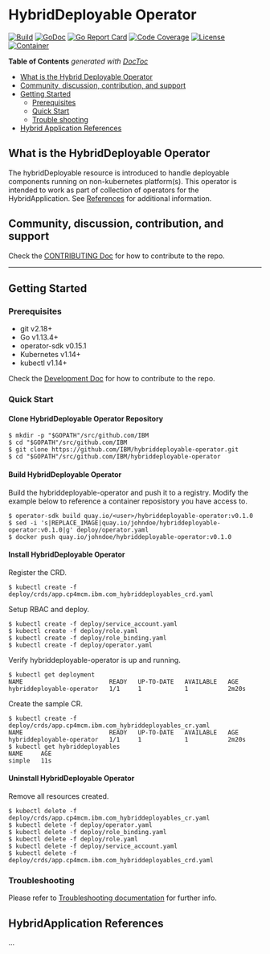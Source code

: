 # HybridDeployable Operator

[![Build](http://prow.purple-chesterfield.com/badge.svg?jobs=images-hybriddeployable-operator-amd64-postsubmit)](http://http://prow.purple-chesterfield.com/?job=images-hybriddeployable-operator-amd64-postsubmit)
[![GoDoc](https://godoc.org/github.com/IBM/deployer-operator?status.svg)](https://godoc.org/github.com/IBM/deployer-operator)
[![Go Report Card](https://goreportcard.com/badge/github.com/IBM/hybriddeployable-operator)](https://goreportcard.com/report/github.com/IBM/hybriddeployable-operator)
[![Code Coverage](https://codecov.io/gh/IBM/hybriddeployable-operator/branch/master/graphs/badge.svg?branch=master)](https://codecov.io/gh/IBM/hybriddeployable-operator?branch=master)
[![License](https://img.shields.io/:license-apache-blue.svg)](http://www.apache.org/licenses/LICENSE-2.0.html)
[![Container](https://quay.io/repository/multicloudlab/hybriddeployable-operator/status)](https://quay.io/repository/multicloudlab/hybriddeployable-operator?tab=tags)

<!-- START doctoc generated TOC please keep comment here to allow auto update -->
<!-- DON'T EDIT THIS SECTION, INSTEAD RE-RUN doctoc TO UPDATE -->
**Table of Contents**  *generated with [DocToc](https://github.com/thlorenz/doctoc)*

- [What is the Hybrid Deployable Operator](#what-is-the-hybrid-deployable-operator)
- [Community, discussion, contribution, and support](#community-discussion-contribution-and-support)
- [Getting Started](#getting-started)
    - [Prerequisites](#prerequisites)
    - [Quick Start](#quick-start)
    - [Trouble shooting](#trouble-shooting)
- [Hybrid Application References](#hybrid-application-references)

<!-- END doctoc generated TOC please keep comment here to allow auto update -->

## What is the HybridDeployable Operator
The hybridDeployable resource is introduced to handle deployable components running on non-kubernetes platform(s). This operator is intended to work as part of collection of operators for the HybridApplication.  See [References](#hybridApplication-references) for additional information.

## Community, discussion, contribution, and support

Check the [CONTRIBUTING Doc](CONTRIBUTING.md) for how to contribute to the repo.

------

## Getting Started

### Prerequisites

- git v2.18+
- Go v1.13.4+
- operator-sdk v0.15.1
- Kubernetes v1.14+
- kubectl v1.14+

Check the [Development Doc](docs/development.md) for how to contribute to the repo.

### Quick Start

#### Clone HybridDeployable Operator Repository

```shell
$ mkdir -p "$GOPATH"/src/github.com/IBM
$ cd "$GOPATH"/src/github.com/IBM
$ git clone https://github.com/IBM/hybriddeployable-operator.git
$ cd "$GOPATH"/src/github.com/IBM/hybriddeployable-operator
```
#### Build HybridDeployable Operator

Build the hybriddeployable-operator and push it to a registry.  Modify the example below to reference a container reposistory you have access to.

```shell
$ operator-sdk build quay.io/<user>/hybriddeployable-operator:v0.1.0
$ sed -i 's|REPLACE_IMAGE|quay.io/johndoe/hybriddeployable-operator:v0.1.0|g' deploy/operator.yaml
$ docker push quay.io/johndoe/hybriddeployable-operator:v0.1.0
```

#### Install HybridDeployable Operator
Register the CRD.
```shell
$ kubectl create -f deploy/crds/app.cp4mcm.ibm.com_hybriddeployables_crd.yaml
```

Setup RBAC and deploy.
```shell
$ kubectl create -f deploy/service_account.yaml
$ kubectl create -f deploy/role.yaml
$ kubectl create -f deploy/role_binding.yaml
$ kubectl create -f deploy/operator.yaml
```
Verify hybriddeployable-operator is up and running.
```shell
$ kubectl get deployment
NAME                        READY   UP-TO-DATE   AVAILABLE   AGE
hybriddeployable-operator   1/1     1            1           2m20s
```

Create the sample CR.
```shell
$ kubectl create -f deploy/crds/app.cp4mcm.ibm.com_hybriddeployables_cr.yaml
NAME                        READY   UP-TO-DATE   AVAILABLE   AGE
hybriddeployable-operator   1/1     1            1           2m20s
$ kubectl get hybriddeployables
NAME     AGE
simple   11s
```

#### Uninstall HybridDeployable Operator
Remove all resources created.
```shell
$ kubectl delete -f deploy/crds/app.cp4mcm.ibm.com_hybriddeployables_cr.yaml
$ kubectl delete -f deploy/operator.yaml
$ kubectl delete -f deploy/role_binding.yaml
$ kubectl delete -f deploy/role.yaml
$ kubectl delete -f deploy/service_account.yaml
$ kubectl delete -f deploy/crds/app.cp4mcm.ibm.com_hybriddeployables_crd.yaml
```

### Troubleshooting

Please refer to [Troubleshooting documentation](docs/trouble_shooting.md) for further info.

## HybridApplication References
...